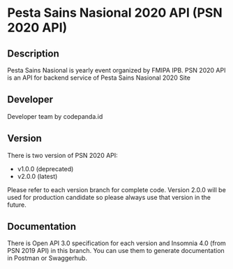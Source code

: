 # Pesta Sains Nasional 2020 API (PSN 2020 API)

## Description
Pesta Sains Nasional is yearly event organized by FMIPA IPB. PSN 2020 API is an API for backend service of Pesta Sains Nasional 2020 Site

## Developer
Developer team by codepanda.id

## Version
There is two version of PSN 2020 API:
* v1.0.0 (deprecated)
* v2.0.0 (latest)

Please refer to each version branch for complete code. Version 2.0.0 will be used for production candidate so please always use that version in the future.

## Documentation
There is Open API 3.0 specification for each version and Insomnia 4.0 (from PSN 2019 API) in this branch. You can use them to generate documentation in Postman or Swaggerhub.